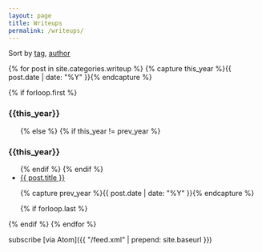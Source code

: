 ```yaml
---
layout: page
title: Writeups
permalink: /writeups/
---
```


<span class="discreet">Sort by <a href="/tags">tag</a>, <a href="/authors">author</a></span>

{% for post in site.categories.writeup %}
   {% capture this_year %}{{ post.date | date: "%Y" }}{% endcapture %}

   {% if forloop.first %}
<h3>{{this_year}}</h3>
<ul>
   {% else %}
      {% if this_year != prev_year %}
</ul>
<h3>{{this_year}}</h3>
<ul>
      {% endif %}
   {% endif %}

<li><!--{{ post.date | date: "%b %-d, %Y" }} --> <a href="{{ post.url | prepend: site.baseurl }}">{{ post.title }}</a></li>

   {% capture prev_year %}{{ post.date | date: "%Y" }}{% endcapture %}

   {% if forloop.last %}
</ul>
   {% endif %}
{% endfor %}


subscribe [via Atom]({{ "/feed.xml" | prepend: site.baseurl }})
